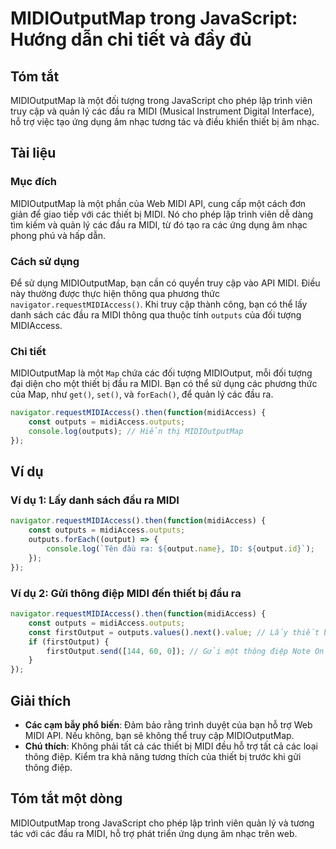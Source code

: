 <!--
Meta Description: # MIDIOutputMap trong JavaScript: Hướng dẫn chi tiết và đầy đủ ## Tóm tắt MIDIOutputMap là một đối tượng trong JavaScript cho phép lập trình viên truy...
Meta Keywords: các, midi, đầu, outputs, midioutputmap
-->

# MIDIOutputMap trong JavaScript: Hướng dẫn chi tiết và đầy đủ

## Tóm tắt
MIDIOutputMap là một đối tượng trong JavaScript cho phép lập trình viên truy cập và quản lý các đầu ra MIDI (Musical Instrument Digital Interface), hỗ trợ việc tạo ứng dụng âm nhạc tương tác và điều khiển thiết bị âm nhạc.

## Tài liệu
### Mục đích
MIDIOutputMap là một phần của Web MIDI API, cung cấp một cách đơn giản để giao tiếp với các thiết bị MIDI. Nó cho phép lập trình viên dễ dàng tìm kiếm và quản lý các đầu ra MIDI, từ đó tạo ra các ứng dụng âm nhạc phong phú và hấp dẫn.

### Cách sử dụng
Để sử dụng MIDIOutputMap, bạn cần có quyền truy cập vào API MIDI. Điều này thường được thực hiện thông qua phương thức `navigator.requestMIDIAccess()`. Khi truy cập thành công, bạn có thể lấy danh sách các đầu ra MIDI thông qua thuộc tính `outputs` của đối tượng MIDIAccess.

### Chi tiết
MIDIOutputMap là một `Map` chứa các đối tượng MIDIOutput, mỗi đối tượng đại diện cho một thiết bị đầu ra MIDI. Bạn có thể sử dụng các phương thức của Map, như `get()`, `set()`, và `forEach()`, để quản lý các đầu ra.

```javascript
navigator.requestMIDIAccess().then(function(midiAccess) {
    const outputs = midiAccess.outputs;
    console.log(outputs); // Hiển thị MIDIOutputMap
});
```

## Ví dụ
### Ví dụ 1: Lấy danh sách đầu ra MIDI
```javascript
navigator.requestMIDIAccess().then(function(midiAccess) {
    const outputs = midiAccess.outputs;
    outputs.forEach((output) => {
        console.log(`Tên đầu ra: ${output.name}, ID: ${output.id}`);
    });
});
```

### Ví dụ 2: Gửi thông điệp MIDI đến thiết bị đầu ra
```javascript
navigator.requestMIDIAccess().then(function(midiAccess) {
    const outputs = midiAccess.outputs;
    const firstOutput = outputs.values().next().value; // Lấy thiết bị đầu ra đầu tiên
    if (firstOutput) {
        firstOutput.send([144, 60, 0]); // Gửi một thông điệp Note On cho nốt C4
    }
});
```

## Giải thích
- **Các cạm bẫy phổ biến**: Đảm bảo rằng trình duyệt của bạn hỗ trợ Web MIDI API. Nếu không, bạn sẽ không thể truy cập MIDIOutputMap.
- **Chú thích**: Không phải tất cả các thiết bị MIDI đều hỗ trợ tất cả các loại thông điệp. Kiểm tra khả năng tương thích của thiết bị trước khi gửi thông điệp.

## Tóm tắt một dòng
MIDIOutputMap trong JavaScript cho phép lập trình viên quản lý và tương tác với các đầu ra MIDI, hỗ trợ phát triển ứng dụng âm nhạc trên web.